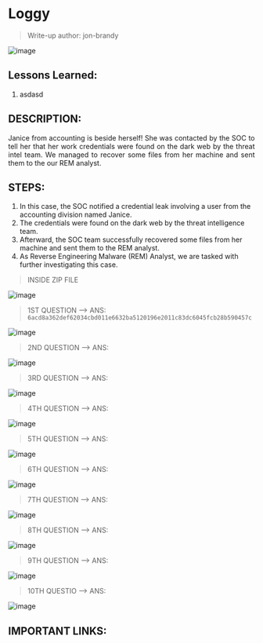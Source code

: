 # Loggy
> Write-up author: jon-brandy

![image](https://github.com/user-attachments/assets/41446e39-2c0d-4e6c-9963-ffc99f29db20)


## Lessons Learned:
1. asdasd

## DESCRIPTION:

<p align="justify">Janice from accounting is beside herself! She was contacted by the SOC to tell her that her work credentials were found on the dark web by the threat intel team. We managed to recover some files from her machine and sent them to the our REM analyst.</p>

## STEPS:
1. In this case, the SOC notified a credential leak involving a user from the accounting division named Janice.
2. The credentials were found on the dark web by the threat intelligence team.
3. Afterward, the SOC team successfully recovered some files from her machine and sent them to the REM analyst.
4. As Reverse Engineering Malware (REM) Analyst, we are tasked with further investigating this case.

> INSIDE ZIP FILE

![image](https://github.com/user-attachments/assets/df7faa35-9490-4a8a-924b-b6c2899bb9a8)

> 1ST QUESTION --> ANS: `6acd8a362def62034cbd011e6632ba5120196e2011c83dc6045fcb28b590457c`
 
![image](https://github.com/user-attachments/assets/6bf474f8-55e6-46b0-8a95-51f89ffd7009)

> 2ND QUESTION --> ANS:

![image](https://github.com/user-attachments/assets/c2a77e91-03a3-4ba5-80b8-1bdd50341624)

> 3RD QUESTION --> ANS:

![image](https://github.com/user-attachments/assets/5da6ae1a-d4d0-49bc-bb1c-04993532cd40)

> 4TH QUESTION --> ANS:

![image](https://github.com/user-attachments/assets/457e2656-482d-443f-92bb-59eb27146c01)


> 5TH QUESTION --> ANS:

![image](https://github.com/user-attachments/assets/dd48ff11-ba9b-464d-b727-95c2f1ccd00c)


> 6TH QUESTION --> ANS:

![image](https://github.com/user-attachments/assets/5a67d8ab-1aea-4307-bd13-8f169cb5be47)

> 7TH QUESTION --> ANS:

![image](https://github.com/user-attachments/assets/e9561698-3f49-4bd6-b249-f5c26c290bab)

> 8TH QUESTION --> ANS:

![image](https://github.com/user-attachments/assets/4e606a27-bd4c-4482-9340-ca1505bfc984)

> 9TH QUESTION --> ANS:

![image](https://github.com/user-attachments/assets/70b56b94-e350-4444-a74e-a67d4d613534)

> 10TH QUESTIO --> ANS:

![image](https://github.com/user-attachments/assets/2e3b671b-8cef-4a2d-8e14-3475107c13a8)

## IMPORTANT LINKS:

```
```

